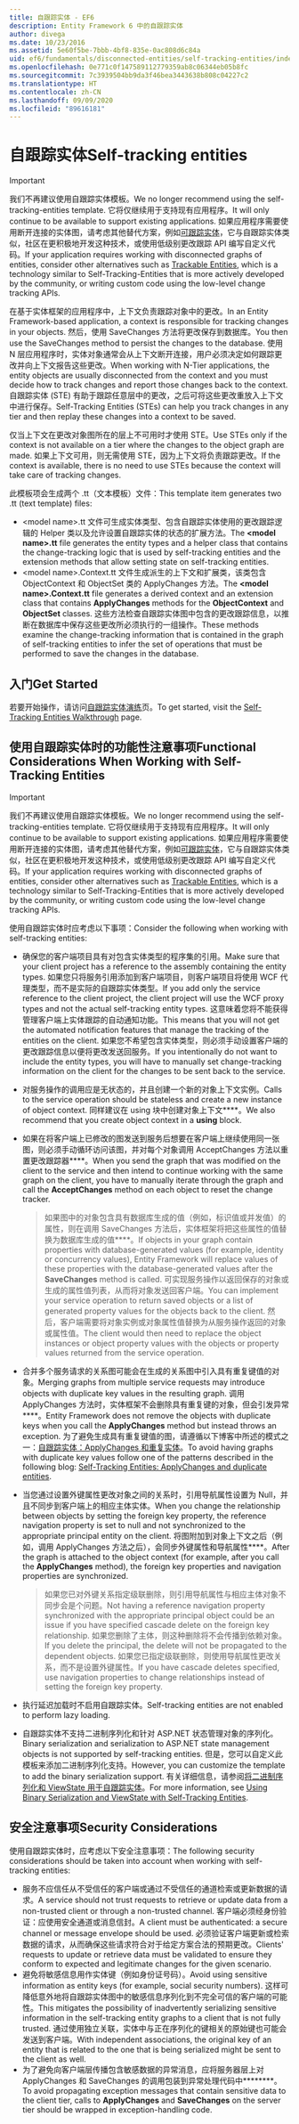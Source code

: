 ```yaml
---
title: 自跟踪实体 - EF6
description: Entity Framework 6 中的自跟踪实体
author: divega
ms.date: 10/23/2016
ms.assetid: 5e60f5be-7bbb-4bf8-835e-0ac808d6c84a
uid: ef6/fundamentals/disconnected-entities/self-tracking-entities/index
ms.openlocfilehash: 0e771c0f147589112779359ab8c06344eb05b8fc
ms.sourcegitcommit: 7c3939504bb9da3f46bea3443638b808c04227c2
ms.translationtype: HT
ms.contentlocale: zh-CN
ms.lasthandoff: 09/09/2020
ms.locfileid: "89616181"
---
```

# <a name="self-tracking-entities"></a><span data-ttu-id="58f7e-103">自跟踪实体</span><span class="sxs-lookup"><span data-stu-id="58f7e-103">Self-tracking entities</span></span>

> [!IMPORTANT]
> <span data-ttu-id="58f7e-104">我们不再建议使用自跟踪实体模板。</span><span class="sxs-lookup"><span data-stu-id="58f7e-104">We no longer recommend using the self-tracking-entities template.</span></span> <span data-ttu-id="58f7e-105">它将仅继续用于支持现有应用程序。</span><span class="sxs-lookup"><span data-stu-id="58f7e-105">It will only continue to be available to support existing applications.</span></span> <span data-ttu-id="58f7e-106">如果应用程序需要使用断开连接的实体图，请考虑其他替代方案，例如[可跟踪实体](https://trackableentities.github.io/)，它与自跟踪实体类似，社区在更积极地开发这种技术，或使用低级别更改跟踪 API 编写自定义代码。</span><span class="sxs-lookup"><span data-stu-id="58f7e-106">If your application requires working with disconnected graphs of entities, consider other alternatives such as [Trackable Entities](https://trackableentities.github.io/), which is a technology similar to Self-Tracking-Entities that is more actively developed by the community, or writing custom code using the low-level change tracking APIs.</span></span>

<span data-ttu-id="58f7e-107">在基于实体框架的应用程序中，上下文负责跟踪对象中的更改。</span><span class="sxs-lookup"><span data-stu-id="58f7e-107">In an Entity Framework-based application, a context is responsible for tracking changes in your objects.</span></span> <span data-ttu-id="58f7e-108">然后，使用 SaveChanges 方法将更改保存到数据库。</span><span class="sxs-lookup"><span data-stu-id="58f7e-108">You then use the SaveChanges method to persist the changes to the database.</span></span> <span data-ttu-id="58f7e-109">使用 N 层应用程序时，实体对象通常会从上下文断开连接，用户必须决定如何跟踪更改并向上下文报告这些更改。</span><span class="sxs-lookup"><span data-stu-id="58f7e-109">When working with N-Tier applications, the entity objects are usually disconnected from the context and you must decide how to track changes and report those changes back to the context.</span></span> <span data-ttu-id="58f7e-110">自跟踪实体 (STE) 有助于跟踪任意层中的更改，之后可将这些更改重放入上下文中进行保存。</span><span class="sxs-lookup"><span data-stu-id="58f7e-110">Self-Tracking Entities (STEs) can help you track changes in any tier and then replay these changes into a context to be saved.</span></span>  

<span data-ttu-id="58f7e-111">仅当上下文在更改对象图所在的层上不可用时才使用 STE。</span><span class="sxs-lookup"><span data-stu-id="58f7e-111">Use STEs only if the context is not available on a tier where the changes to the object graph are made.</span></span> <span data-ttu-id="58f7e-112">如果上下文可用，则无需使用 STE，因为上下文将负责跟踪更改。</span><span class="sxs-lookup"><span data-stu-id="58f7e-112">If the context is available, there is no need to use STEs because the context will take care of tracking changes.</span></span>  

<span data-ttu-id="58f7e-113">此模板项会生成两个 .tt（文本模板）文件：</span><span class="sxs-lookup"><span data-stu-id="58f7e-113">This template item generates two .tt (text template) files:</span></span>  

- <span data-ttu-id="58f7e-114">\<model name\>.tt 文件可生成实体类型、包含自跟踪实体使用的更改跟踪逻辑的 Helper 类以及允许设置自跟踪实体的状态的扩展方法。</span><span class="sxs-lookup"><span data-stu-id="58f7e-114">The **\<model name\>.tt** file generates the entity types and a helper class that contains the change-tracking logic that is used by self-tracking entities and the extension methods that allow setting state on self-tracking entities.</span></span>  
- <span data-ttu-id="58f7e-115">\<model name\>.Context.tt 文件生成派生的上下文和扩展类，该类包含 ObjectContext 和 ObjectSet 类的 ApplyChanges 方法。</span><span class="sxs-lookup"><span data-stu-id="58f7e-115">The **\<model name\>.Context.tt** file generates a derived context and an extension class that contains **ApplyChanges** methods for the **ObjectContext** and **ObjectSet** classes.</span></span> <span data-ttu-id="58f7e-116">这些方法检查自跟踪实体图中包含的更改跟踪信息，以推断在数据库中保存这些更改所必须执行的一组操作。</span><span class="sxs-lookup"><span data-stu-id="58f7e-116">These methods examine the change-tracking information that is contained in the graph of self-tracking entities to infer the set of operations that must be performed to save the changes in the database.</span></span>  

## <a name="get-started"></a><span data-ttu-id="58f7e-117">入门</span><span class="sxs-lookup"><span data-stu-id="58f7e-117">Get Started</span></span>  

<span data-ttu-id="58f7e-118">若要开始操作，请访问[自跟踪实体演练](xref:ef6/fundamentals/disconnected-entities/self-tracking-entities/walkthrough)页。</span><span class="sxs-lookup"><span data-stu-id="58f7e-118">To get started, visit the [Self-Tracking Entities Walkthrough](xref:ef6/fundamentals/disconnected-entities/self-tracking-entities/walkthrough) page.</span></span>  

## <a name="functional-considerations-when-working-with-self-tracking-entities"></a><span data-ttu-id="58f7e-119">使用自跟踪实体时的功能性注意事项</span><span class="sxs-lookup"><span data-stu-id="58f7e-119">Functional Considerations When Working with Self-Tracking Entities</span></span>  
> [!IMPORTANT]
> <span data-ttu-id="58f7e-120">我们不再建议使用自跟踪实体模板。</span><span class="sxs-lookup"><span data-stu-id="58f7e-120">We no longer recommend using the self-tracking-entities template.</span></span> <span data-ttu-id="58f7e-121">它将仅继续用于支持现有应用程序。</span><span class="sxs-lookup"><span data-stu-id="58f7e-121">It will only continue to be available to support existing applications.</span></span> <span data-ttu-id="58f7e-122">如果应用程序需要使用断开连接的实体图，请考虑其他替代方案，例如[可跟踪实体](https://trackableentities.github.io/)，它与自跟踪实体类似，社区在更积极地开发这种技术，或使用低级别更改跟踪 API 编写自定义代码。</span><span class="sxs-lookup"><span data-stu-id="58f7e-122">If your application requires working with disconnected graphs of entities, consider other alternatives such as [Trackable Entities](https://trackableentities.github.io/), which is a technology similar to Self-Tracking-Entities that is more actively developed by the community, or writing custom code using the low-level change tracking APIs.</span></span>

<span data-ttu-id="58f7e-123">使用自跟踪实体时应考虑以下事项：</span><span class="sxs-lookup"><span data-stu-id="58f7e-123">Consider the following when working with self-tracking entities:</span></span>  

- <span data-ttu-id="58f7e-124">确保您的客户端项目具有对包含实体类型的程序集的引用。</span><span class="sxs-lookup"><span data-stu-id="58f7e-124">Make sure that your client project has a reference to the assembly containing the entity types.</span></span> <span data-ttu-id="58f7e-125">如果您只将服务引用添加到客户端项目，则客户端项目将使用 WCF 代理类型，而不是实际的自跟踪实体类型。</span><span class="sxs-lookup"><span data-stu-id="58f7e-125">If you add only the service reference to the client project, the client project will use the WCF proxy types and not the actual self-tracking entity types.</span></span> <span data-ttu-id="58f7e-126">这意味着您将不能获得管理客户端上实体跟踪的自动通知功能。</span><span class="sxs-lookup"><span data-stu-id="58f7e-126">This means that you will not get the automated notification features that manage the tracking of the entities on the client.</span></span> <span data-ttu-id="58f7e-127">如果您不希望包含实体类型，则必须手动设置客户端的更改跟踪信息以便将更改发送回服务。</span><span class="sxs-lookup"><span data-stu-id="58f7e-127">If you intentionally do not want to include the entity types, you will have to manually set change-tracking information on the client for the changes to be sent back to the service.</span></span>  
- <span data-ttu-id="58f7e-128">对服务操作的调用应是无状态的，并且创建一个新的对象上下文实例。</span><span class="sxs-lookup"><span data-stu-id="58f7e-128">Calls to the service operation should be stateless and create a new instance of object context.</span></span> <span data-ttu-id="58f7e-129">同样建议在 using 块中创建对象上下文\*\*\*\*。</span><span class="sxs-lookup"><span data-stu-id="58f7e-129">We also recommend that you create object context in a **using** block.</span></span>  
- <span data-ttu-id="58f7e-130">如果在将客户端上已修改的图发送到服务后想要在客户端上继续使用同一张图，则必须手动循环访问该图，并对每个对象调用 AcceptChanges 方法以重置更改跟踪器\*\*\*\*。</span><span class="sxs-lookup"><span data-stu-id="58f7e-130">When you send the graph that was modified on the client to the service and then intend to continue working with the same graph on the client, you have to manually iterate through the graph and call the **AcceptChanges** method on each object to reset the change tracker.</span></span>  

    > <span data-ttu-id="58f7e-131">如果图中的对象包含具有数据库生成的值（例如，标识值或并发值）的属性，则在调用 SaveChanges 方法后，实体框架将把这些属性的值替换为数据库生成的值\*\*\*\*。</span><span class="sxs-lookup"><span data-stu-id="58f7e-131">If objects in your graph contain properties with database-generated values (for example, identity or concurrency values), Entity Framework will replace values of these properties with the database-generated values after the **SaveChanges** method is called.</span></span> <span data-ttu-id="58f7e-132">可实现服务操作以返回保存的对象或生成的属性值列表，从而将对象发送回客户端。</span><span class="sxs-lookup"><span data-stu-id="58f7e-132">You can implement your service operation to return saved objects or a list of generated property values for the objects back to the client.</span></span> <span data-ttu-id="58f7e-133">然后，客户端需要将对象实例或对象属性值替换为从服务操作返回的对象或属性值。</span><span class="sxs-lookup"><span data-stu-id="58f7e-133">The client would then need to replace the object instances or object property values with the objects or property values returned from the service operation.</span></span>  
- <span data-ttu-id="58f7e-134">合并多个服务请求的关系图可能会在生成的关系图中引入具有重复键值的对象。</span><span class="sxs-lookup"><span data-stu-id="58f7e-134">Merging graphs from multiple service requests may introduce objects with duplicate key values in the resulting graph.</span></span> <span data-ttu-id="58f7e-135">调用 ApplyChanges 方法时，实体框架不会删除具有重复键的对象，但会引发异常\*\*\*\*。</span><span class="sxs-lookup"><span data-stu-id="58f7e-135">Entity Framework does not remove the objects with duplicate keys when you call the **ApplyChanges** method but instead throws an exception.</span></span> <span data-ttu-id="58f7e-136">为了避免生成具有重复键值的图，请遵循以下博客中所述的模式之一：[自跟踪实体：ApplyChanges 和重复实体](https://go.microsoft.com/fwlink/?LinkID=205119&clcid=0x409)。</span><span class="sxs-lookup"><span data-stu-id="58f7e-136">To avoid having graphs with duplicate key values follow one of the patterns described in the following blog: [Self-Tracking Entities: ApplyChanges and duplicate entities](https://go.microsoft.com/fwlink/?LinkID=205119&clcid=0x409).</span></span>  
- <span data-ttu-id="58f7e-137">当您通过设置外键属性更改对象之间的关系时，引用导航属性设置为 Null，并且不同步到客户端上的相应主体实体。</span><span class="sxs-lookup"><span data-stu-id="58f7e-137">When you change the relationship between objects by setting the foreign key property, the reference navigation property is set to null and not synchronized to the appropriate principal entity on the client.</span></span> <span data-ttu-id="58f7e-138">将图附加到对象上下文之后（例如，调用 ApplyChanges 方法之后），会同步外键属性和导航属性\*\*\*\*。</span><span class="sxs-lookup"><span data-stu-id="58f7e-138">After the graph is attached to the object context (for example, after you call the **ApplyChanges** method), the foreign key properties and navigation properties are synchronized.</span></span>  

    > <span data-ttu-id="58f7e-139">如果您已对外键关系指定级联删除，则引用导航属性与相应主体对象不同步会是个问题。</span><span class="sxs-lookup"><span data-stu-id="58f7e-139">Not having a reference navigation property synchronized with the appropriate principal object could be an issue if you have specified cascade delete on the foreign key relationship.</span></span> <span data-ttu-id="58f7e-140">如果您删除了主体，则这种删除将不会传播到依赖对象。</span><span class="sxs-lookup"><span data-stu-id="58f7e-140">If you delete the principal, the delete will not be propagated to the dependent objects.</span></span> <span data-ttu-id="58f7e-141">如果您已指定级联删除，则使用导航属性更改关系，而不是设置外键属性。</span><span class="sxs-lookup"><span data-stu-id="58f7e-141">If you have cascade deletes specified, use navigation properties to change relationships instead of setting the foreign key property.</span></span>  
- <span data-ttu-id="58f7e-142">执行延迟加载时不启用自跟踪实体。</span><span class="sxs-lookup"><span data-stu-id="58f7e-142">Self-tracking entities are not enabled to perform lazy loading.</span></span>  
- <span data-ttu-id="58f7e-143">自跟踪实体不支持二进制序列化和针对 ASP.NET 状态管理对象的序列化。</span><span class="sxs-lookup"><span data-stu-id="58f7e-143">Binary serialization and serialization to ASP.NET state management objects is not supported by self-tracking entities.</span></span> <span data-ttu-id="58f7e-144">但是，您可以自定义此模板来添加二进制序列化支持。</span><span class="sxs-lookup"><span data-stu-id="58f7e-144">However, you can customize the template to add the binary serialization support.</span></span> <span data-ttu-id="58f7e-145">有关详细信息，请参阅[将二进制序列化和 ViewState 用于自跟踪实体](https://go.microsoft.com/fwlink/?LinkId=199208)。</span><span class="sxs-lookup"><span data-stu-id="58f7e-145">For more information, see [Using Binary Serialization and ViewState with Self-Tracking Entities](https://go.microsoft.com/fwlink/?LinkId=199208).</span></span>  

## <a name="security-considerations"></a><span data-ttu-id="58f7e-146">安全注意事项</span><span class="sxs-lookup"><span data-stu-id="58f7e-146">Security Considerations</span></span>  

<span data-ttu-id="58f7e-147">使用自跟踪实体时，应考虑以下安全注意事项：</span><span class="sxs-lookup"><span data-stu-id="58f7e-147">The following security considerations should be taken into account when working with self-tracking entities:</span></span>  

- <span data-ttu-id="58f7e-148">服务不应信任从不受信任的客户端或通过不受信任的通道检索或更新数据的请求。</span><span class="sxs-lookup"><span data-stu-id="58f7e-148">A service should not trust requests to retrieve or update data from a non-trusted client or through a non-trusted channel.</span></span> <span data-ttu-id="58f7e-149">客户端必须经身份验证：应使用安全通道或消息信封。</span><span class="sxs-lookup"><span data-stu-id="58f7e-149">A client must be authenticated: a secure channel or message envelope should be used.</span></span> <span data-ttu-id="58f7e-150">必须验证客户端更新或检索数据的请求，从而确保这些请求符合对于给定方案合法的预期更改。</span><span class="sxs-lookup"><span data-stu-id="58f7e-150">Clients' requests to update or retrieve data must be validated to ensure they conform to expected and legitimate changes for the given scenario.</span></span>  
- <span data-ttu-id="58f7e-151">避免将敏感信息用作实体键（例如身份证号码）。</span><span class="sxs-lookup"><span data-stu-id="58f7e-151">Avoid using sensitive information as entity keys (for example, social security numbers).</span></span> <span data-ttu-id="58f7e-152">这样可降低意外地将自跟踪实体图中的敏感信息序列化到不完全可信的客户端的可能性。</span><span class="sxs-lookup"><span data-stu-id="58f7e-152">This mitigates the possibility of inadvertently serializing sensitive information in the self-tracking entity graphs to a client that is not fully trusted.</span></span> <span data-ttu-id="58f7e-153">通过使用独立关联，实体中与正在序列化的键相关的原始键也可能会发送到客户端。</span><span class="sxs-lookup"><span data-stu-id="58f7e-153">With independent associations, the original key of an entity that is related to the one that is being serialized might be sent to the client as well.</span></span>  
- <span data-ttu-id="58f7e-154">为了避免向客户端层传播包含敏感数据的异常消息，应将服务器层上对 ApplyChanges 和 SaveChanges 的调用包装到异常处理代码中\*\*\*\*\*\*\*\*。</span><span class="sxs-lookup"><span data-stu-id="58f7e-154">To avoid propagating exception messages that contain sensitive data to the client tier, calls to **ApplyChanges** and **SaveChanges** on the server tier should be wrapped in exception-handling code.</span></span>  
